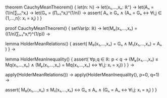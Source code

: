 theorem CauchyMeanTheorem() {
  let(n: ℕ) →
  let(x₁,...,xₙ: ℝ⁺) →
  let(Aₙ = (1/n)∑ᵢ₌₁ⁿxᵢ) →
  let(Gₙ = (∏ᵢ₌₁ⁿxᵢ)^(1/n)) →
  assert(
    Aₙ ≥ Gₙ ∧
    (Aₙ = Gₙ ↔ ∀i,j ∈ {1,...,n}: xᵢ = xⱼ)
  )
}

proof CauchyMeanTheorem() {
  setVar(p: ℝ) →
  let(Mₚ(x₁,...,xₙ) = ((1/n)∑ᵢ₌₁ⁿxᵢᵖ)^(1/p)) →
  
  lemma HolderMeanRelations() {
    assert(
      M₀(x₁,...,xₙ) = Gₙ ∧
      M₁(x₁,...,xₙ) = Aₙ
    )
  } →

  lemma HolderMeanInequality() {
    assert(
      ∀p,q ∈ ℝ: p < q →
      (Mₚ(x₁,...,xₙ) ≤ Mq(x₁,...,xₙ) ∧
      (Mₚ(x₁,...,xₙ) = Mq(x₁,...,xₙ) ↔ ∀i,j: xᵢ = xⱼ))
    )
  } →

  apply(HolderMeanRelations()) →
  apply(HolderMeanInequality(), p=0, q=1) →
  
  assert(
    M₀(x₁,...,xₙ) ≤ M₁(x₁,...,xₙ) ↔
    Gₙ ≤ Aₙ ∧
    (Gₙ = Aₙ ↔ ∀i,j: xᵢ = xⱼ)
  )
}